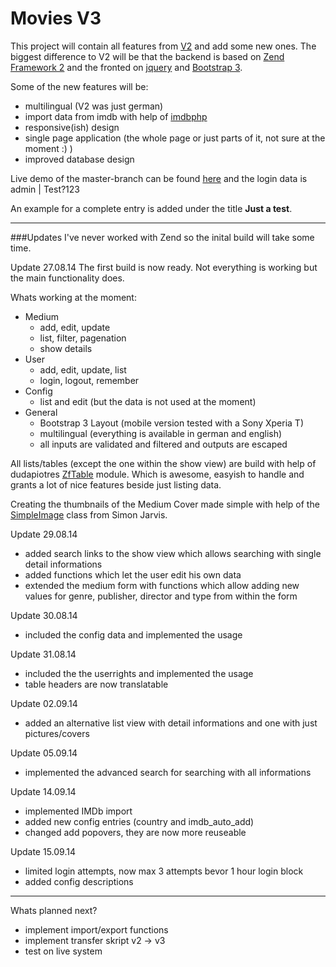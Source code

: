 Movies V3
=========

This project will contain all features from [V2](https://github.com/Spezelechse/movies-v2) and add some new ones. The biggest difference to V2 will be that the backend is based on [Zend Framework 2](http://framework.zend.com/) and the fronted on [jquery](http://jquery.com/) and [Bootstrap 3](http://getbootstrap.com/).

Some of the new features will be:
- multilingual (V2 was just german)
- import data from imdb with help of [imdbphp](http://projects.izzysoft.de/trac/imdbphp/wiki/WikiStart)
- responsive(ish) design
- single page application (the whole page or just parts of it, not sure at the moment :) )
- improved database design
 
Live demo of the master-branch can be found [here](http://movies-dev.spezelechse.de/) and the login data is admin | Test?123

An example for a complete entry is added under the title **Just a test**.

------------------------------------------------------------------------------------------------

###Updates
I've never worked with Zend so the inital build will take some time.

Update 27.08.14
The first build is now ready. Not everything is working but the main functionality does.

Whats working at the moment:
- Medium
  - add, edit, update
  - list, filter, pagenation
  - show details
- User
  - add, edit, update, list
  - login, logout, remember
- Config
  - list and edit (but the data is not used at the moment)
- General
  - Bootstrap 3 Layout (mobile version tested with a Sony Xperia T)
  - multilingual (everything is available in german and english)
  - all inputs are validated and filtered and outputs are escaped

All lists/tables (except the one within the show view) are build with help of dudapiotres [ZfTable](https://github.com/dudapiotr/ZfTable/) module. Which is awesome, easyish to handle and grants a lot of nice features beside just listing data.

Creating the thumbnails of the Medium Cover made simple with help of the [SimpleImage](http://www.white-hat-web-design.co.uk/blog/resizing-images-with-php/) class from Simon Jarvis.

Update 29.08.14
- added search links to the show view which allows searching with single detail informations
- added functions which let the user edit his own data
- extended the medium form with functions which allow adding new values for genre, publisher, director and type from within the form

Update 30.08.14
- included the config data and implemented the usage

Update 31.08.14
- included the the userrights and implemented the usage
- table headers are now translatable 

Update 02.09.14
- added an alternative list view with detail informations and one with just pictures/covers

Update 05.09.14
- implemented the advanced search for searching with all informations

Update 14.09.14
- implemented IMDb import
- added new config entries (country and imdb_auto_add)
- changed add popovers, they are now more reuseable

Update 15.09.14
- limited login attempts, now max 3 attempts bevor 1 hour login block
- added config descriptions

------------------------------------------------------------------------------------------------

Whats planned next?
- implement import/export functions
- implement transfer skript v2 -> v3
- test on live system
